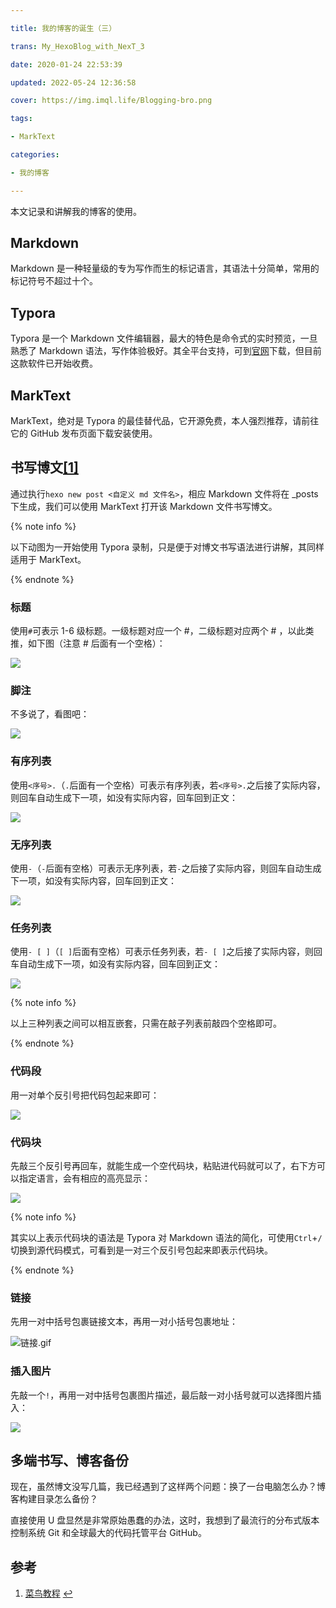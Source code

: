 ```yaml
---

title: 我的博客的诞生（三）

trans: My_HexoBlog_with_NexT_3

date: 2020-01-24 22:53:39

updated: 2022-05-24 12:36:58

cover: https://img.imql.life/Blogging-bro.png

tags:

- MarkText

categories:

- 我的博客

---
```


本文记录和讲解我的博客的使用。

<!-- more -->

## Markdown

Markdown 是一种轻量级的专为写作而生的标记语言，其语法十分简单，常用的标记符号不超过十个。

## Typora

Typora 是一个 Markdown 文件编辑器，最大的特色是命令式的实时预览，一旦熟悉了 Markdown 语法，写作体验极好。其全平台支持，可到[官网](https://typora.io/)下载，但目前这款软件已开始收费。

## MarkText

MarkText，绝对是 Typora 的最佳替代品，它开源免费，本人强烈推荐，请前往它的 GitHub 发布页面下载安装使用。

## 书写博文[[1]](#参考)

通过执行`hexo new post <自定义 md 文件名>`，相应 Markdown 文件将在 \_posts 下生成，我们可以使用 MarkText 打开该 Markdown 文件书写博文。

{% note info %}

以下动图为一开始使用 Typora 录制，只是便于对博文书写语法进行讲解，其同样适用于 MarkText。

{% endnote %}

### 标题

使用`#`可表示 1-6 级标题。一级标题对应一个 #，二级标题对应两个 # ，以此类推，如下图（注意 # 后面有一个空格）：

![](https://cdn.nlark.com/yuque/0/2021/gif/8391941/1640874202149-a784c0c5-f38f-4592-aa56-27be762c4833.gif#clientId=uea0f072b-d7bb-4&crop=0&crop=0&crop=1&crop=1&errorMessage=unknown%20error&id=FQvqi&originHeight=865&originWidth=1010&originalType=binary&ratio=1&rotation=0&showTitle=false&status=error&style=none&taskId=u8d4852b9-bcd3-44e7-9cd4-14264df235e&title=)

### 脚注

不多说了，看图吧：

![](https://cdn.nlark.com/yuque/0/2021/gif/8391941/1640874213672-61d6c5c5-ff5a-44d6-9dd2-7c83ae5b03eb.gif#clientId=uea0f072b-d7bb-4&crop=0&crop=0&crop=1&crop=1&errorMessage=unknown%20error&id=TuISU&originHeight=872&originWidth=985&originalType=binary&ratio=1&rotation=0&showTitle=false&status=error&style=none&taskId=u14a0589b-2e5a-4fd6-a317-785bcb8cebe&title=)

### 有序列表

使用`<序号>.`（`.`后面有一个空格）可表示有序列表，若`<序号>.`之后接了实际内容，则回车自动生成下一项，如没有实际内容，回车回到正文：

![](https://cdn.nlark.com/yuque/0/2021/gif/8391941/1640874188784-713109b8-67c0-43fd-b30b-5290932e90c3.gif#clientId=uea0f072b-d7bb-4&crop=0&crop=0&crop=1&crop=1&errorMessage=unknown%20error&id=A7dPb&originHeight=902&originWidth=1034&originalType=binary&ratio=1&rotation=0&showTitle=false&status=error&style=none&taskId=u7e54d0bc-bb6b-4634-ae05-cd19e466c07&title=)

### 无序列表

使用`-`（`-`后面有空格）可表示无序列表，若`-`之后接了实际内容，则回车自动生成下一项，如没有实际内容，回车回到正文：

![](https://cdn.nlark.com/yuque/0/2021/gif/8391941/1640874170844-7286d3dc-b6ec-4bac-bd72-51cece47f0b9.gif#clientId=uea0f072b-d7bb-4&crop=0&crop=0&crop=1&crop=1&errorMessage=unknown%20error&id=ObvCR&originHeight=907&originWidth=1040&originalType=binary&ratio=1&rotation=0&showTitle=false&status=error&style=none&taskId=u64d050b4-45d4-4418-ad13-82073493e3c&title=)

### 任务列表

使用`- [ ]`（`[ ]`后面有空格）可表示任务列表，若`- [ ]`之后接了实际内容，则回车自动生成下一项，如没有实际内容，回车回到正文：

![](https://cdn.nlark.com/yuque/0/2021/gif/8391941/1640874126873-0aae2d1e-d7b4-422f-a5e4-be91b5d43df5.gif#clientId=uea0f072b-d7bb-4&crop=0&crop=0&crop=1&crop=1&errorMessage=unknown%20error&id=m9WrM&originHeight=901&originWidth=1034&originalType=binary&ratio=1&rotation=0&showTitle=false&status=error&style=none&taskId=uc990ee72-8548-462f-a6ea-478b64da863&title=)

{% note info %}

以上三种列表之间可以相互嵌套，只需在敲子列表前敲四个空格即可。

{% endnote %}

### 代码段

用一对单个反引号把代码包起来即可：

![](https://cdn.nlark.com/yuque/0/2022/gif/8391941/1641205934496-baadc995-ab22-415e-bea2-58b6b2b9da20.gif#clientId=uf1c54601-7a50-4&crop=0&crop=0&crop=1&crop=1&errorMessage=unknown%20error&id=b8lIn&originHeight=872&originWidth=985&originalType=binary&ratio=1&rotation=0&showTitle=false&status=error&style=shadow&taskId=u98c69e87-8078-4ef4-ae87-93ef0a6c1fa&title=)

### 代码块

先敲三个反引号再回车，就能生成一个空代码块，粘贴进代码就可以了，右下方可以指定语言，会有相应的高亮显示：

![](https://cdn.nlark.com/yuque/0/2022/gif/8391941/1641205902699-d62ddc08-d855-4a32-b8bc-1bbd4dc10139.gif#clientId=uf1c54601-7a50-4&crop=0&crop=0&crop=1&crop=1&errorMessage=unknown%20error&id=L7EGX&originHeight=872&originWidth=985&originalType=binary&ratio=1&rotation=0&showTitle=false&status=error&style=shadow&taskId=u51bae8a6-17bf-41b9-aced-d7c5cc64691&title=)

{% note info %}

其实以上表示代码块的语法是 Typora 对 Markdown 语法的简化，可使用`Ctrl`+`/`切换到源代码模式，可看到是一对三个反引号包起来即表示代码块。

{% endnote %}

### 链接

先用一对中括号包裹链接文本，再用一对小括号包裹地址：

![链接.gif](https://cdn.nlark.com/yuque/0/2022/gif/8391941/1664100846308-b05b76df-a6a2-4428-ab03-1a25929d6fd5.gif#clientId=uf2e24094-7631-4&crop=0&crop=0&crop=1&crop=1&from=drop&id=ua16e5ff2&name=%E9%93%BE%E6%8E%A5.gif&originHeight=872&originWidth=985&originalType=binary&ratio=1&rotation=0&showTitle=false&size=183109&status=done&style=none&taskId=u54aaad07-4108-44d2-ab02-d9374fb6890&title=)

### 插入图片

先敲一个`!`，再用一对中括号包裹图片描述，最后敲一对小括号就可以选择图片插入：

![](https://cdn.nlark.com/yuque/0/2021/gif/8391941/1640874152090-4cad8856-fe6e-49e6-ba4c-e71cd171c0c4.gif#clientId=uea0f072b-d7bb-4&crop=0&crop=0&crop=1&crop=1&errorMessage=unknown%20error&id=PLOJZ&originHeight=872&originWidth=985&originalType=binary&ratio=1&rotation=0&showTitle=false&status=error&style=none&taskId=u44d096e9-0414-40cc-a890-89549923e93&title=)

## 多端书写、博客备份

现在，虽然博文没写几篇，我已经遇到了这样两个问题：换了一台电脑怎么办？博客构建目录怎么备份？

直接使用 U 盘显然是非常原始愚蠢的办法，这时，我想到了最流行的分布式版本控制系统 Git 和全球最大的代码托管平台 GitHub。

## 参考

1. [菜鸟教程](https://www.runoob.com/markdown/md-tutorial.html) [↩︎](#书写博文-1)
